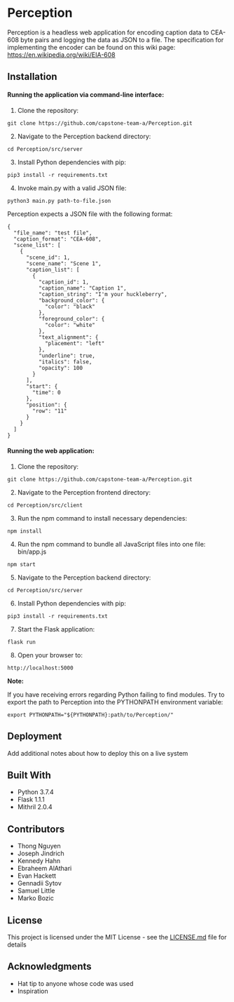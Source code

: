 # Perception


Perception is a headless web application for encoding caption data to CEA-608 byte pairs and logging the data as JSON to a file. The specification for implementing the encoder can be found on this wiki page: https://en.wikipedia.org/wiki/EIA-608

## Installation

#### Running the application via command-line interface:

1. Clone the repository: 
```
git clone https://github.com/capstone-team-a/Perception.git
```
2. Navigate to the Perception backend directory: 
```
cd Perception/src/server
```
3. Install Python dependencies with pip: 
```
pip3 install -r requirements.txt
```
4. Invoke main.py with a valid JSON file: 
```
python3 main.py path-to-file.json
```

Perception expects a JSON file with the following format:

```
{
  "file_name": "test file",
  "caption_format": "CEA-608",
  "scene_list": [
    {
      "scene_id": 1,
      "scene_name": "Scene 1",
      "caption_list": [
        {
          "caption_id": 1,
          "caption_name": "Caption 1",
          "caption_string": "I'm your huckleberry",
          "background_color": {
            "color": "black"
          },
          "foreground_color": {
            "color": "white"
          },
          "text_alignment": {
            "placement": "left"
          },
          "underline": true,
          "italics": false,
          "opacity": 100
        }
      ],
      "start": {
        "time": 0
      },
      "position": {
        "row": "11"
      }
    }
  ]
}
```

#### Running the web application:

1. Clone the repository: 
```
git clone https://github.com/capstone-team-a/Perception.git
```
2. Navigate to the Perception frontend directory: 
```
cd Perception/src/client
```
3. Run the npm command to install necessary dependencies:
```
npm install
```
4. Run the npm command to bundle all JavaScript files into one file: bin/app.js
```
npm start
```
5. Navigate to the Perception backend directory: 
```
cd Perception/src/server
```
6. Install Python dependencies with pip:
```
pip3 install -r requirements.txt
```
7. Start the Flask application: 
```
flask run
```
8. Open your browser to: 
```
http://localhost:5000
```

**Note:** 

If you have receiving errors regarding Python failing to find modules. Try to export the path to Perception into the PYTHONPATH environment variable:
```
export PYTHONPATH="${PYTHONPATH}:path/to/Perception/"
```

## Deployment

Add additional notes about how to deploy this on a live system

## Built With

* Python 3.7.4
* Flask 1.1.1
* Mithril 2.0.4

## Contributors

* Thong Nguyen 
* Joseph Jindrich
* Kennedy Hahn
* Ebraheem AlAthari
* Evan Hackett
* Gennadii Sytov
* Samuel Little
* Marko Bozic

## License

This project is licensed under the MIT License - see the [LICENSE.md](../master/LICENSE) file for details

## Acknowledgments

* Hat tip to anyone whose code was used
* Inspiration

